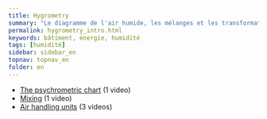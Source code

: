 ```yaml
---
title: Hygrometry
summary: "Le diagramme de l'air humide, les mélanges et les transformations de l'air dans les CTA"
permalink: hygrometry_intro.html
keywords: bâtiment, énergie, humidité
tags: [humidité]
sidebar: sidebar_en
topnav: topnav_en
folder: en
---
```


* [The psychrometric chart](/hygrometry_chart.html) (1 video)
* [Mixing](/hygrometry_mixing.html) (1 video)
* [Air handling units](/hygrometry_ahu.html) (3 videos)

